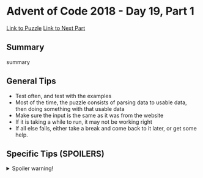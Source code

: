 # Advent of Code 2018 - Day 19, Part 1

[Link to Puzzle](https://adventofcode.com/2018/day/19)
[Link to Next Part](https://github.com/CodingAP/unofficial-aoc-syllabus/blob/main/years/2018/day19/part2.md)

## Summary
summary

## General Tips
- Test often, and test with the examples
- Most of the time, the puzzle consists of parsing data to usable data, then doing something with that usable data
- Make sure the input is the same as it was from the website
- If it is taking a while to run, it may not be working right
- If all else fails, either take a break and come back to it later, or get some help.

## Specific Tips (SPOILERS)
<details> <summary>Spoiler warning!</summary>

specific tips

</details>